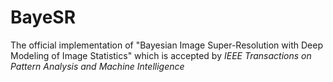 # BayeSR
The official implementation of "Bayesian Image Super-Resolution with Deep Modeling of Image Statistics" which is accepted by *IEEE Transactions on Pattern Analysis and Machine Intelligence*
